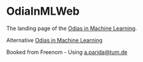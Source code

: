 # OdiaInMLWeb

The landing page of the [Odias in Machine Learning](https://www.odia.ml/).

Alternative [Odias in Machine Learning](http://www.odisha.ml)

Booked from Freenom - Using a.parida@tum.de
